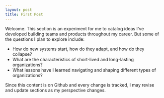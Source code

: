 ```yaml
---
layout: post 
title: First Post
---
```


Welcome. This section is an experiment for me to catalog ideas I've developed building teams and products throughout my career. But some of the questions I plan to explore include:

  * How do new systems start,  how do they adapt, and how do they collapse?
  * What are the characteristics of short-lived and long-lasting organizations?
  * What lessons have I learned navigating and shaping different types of organizations?

Since this content is on Github and every change is tracked, I may revise and update sections as my perspective changes.